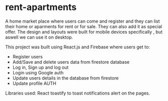 # rent-apartments

A home market place where users can come and register and they can list their home or aparments for rent or for sale. They can also add it as special offer. The design and layouts were built for mobile devices specifically , but aswell we can use it on desktop. 

This project was built using React.js and Firebase where users get to:
- Register users
- Add/Save and delete users data from firestore database
- Log in, Sign up and log out
- Login using Google auth
- Update users details in the database from firestore
- Update profile AUTH

Libraries used: React toastify to toast notifications alert on the pages.
